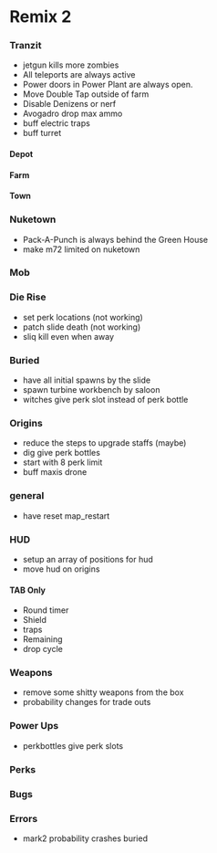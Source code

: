 # Remix 2

### Tranzit
* jetgun kills more zombies
* All teleports are always active
* Power doors in Power Plant are always open.
* Move Double Tap outside of farm
* Disable Denizens or nerf
* Avogadro drop max ammo
* buff electric traps
* buff turret

#### Depot

#### Farm

#### Town

### Nuketown
* Pack-A-Punch is always behind the Green House
* make m72 limited on nuketown

### Mob

### Die Rise
* set perk locations (not working)
* patch slide death (not working)
* sliq kill even when away

### Buried
* have all initial spawns by the slide
* spawn turbine workbench by saloon
* witches give perk slot instead of perk bottle

### Origins
<!-- * add staffs to box once they are crafted -->
* reduce the steps to upgrade staffs (maybe)
* dig give perk bottles
* start with 8 perk limit
* buff maxis drone

### general
* have reset map_restart

### HUD
* setup an array of positions for hud
* move hud on origins
#### TAB Only
* Round timer
* Shield
* traps
* Remaining
* drop cycle

### Weapons
* remove some shitty weapons from the box
* probability changes for trade outs

### Power Ups
* perkbottles give perk slots

### Perks

### Bugs

### Errors
* mark2 probability crashes buried